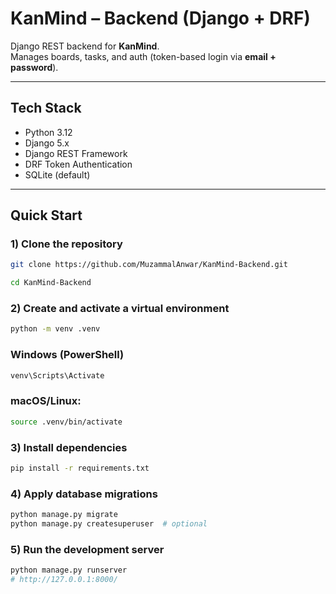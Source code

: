# KanMind – Backend (Django + DRF)

Django REST backend for **KanMind**.  
Manages boards, tasks, and auth (token-based login via **email + password**).

---

## Tech Stack

- Python 3.12
- Django 5.x
- Django REST Framework
- DRF Token Authentication
- SQLite (default)

---

## Quick Start

### 1) Clone the repository
```bash
git clone https://github.com/MuzammalAnwar/KanMind-Backend.git
```
```bash
cd KanMind-Backend
```
### 2) Create and activate a virtual environment
```bash
python -m venv .venv
```

### Windows (PowerShell)
```bash
venv\Scripts\Activate
```
### macOS/Linux:
```bash
source .venv/bin/activate
```

### 3) Install dependencies
```bash
pip install -r requirements.txt
```

### 4) Apply database migrations
```bash
python manage.py migrate
python manage.py createsuperuser  # optional
```

### 5) Run the development server
```bash
python manage.py runserver
# http://127.0.0.1:8000/
```

